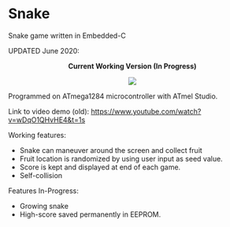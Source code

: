 # Snake
Snake game written in Embedded-C

UPDATED June 2020:
<p align="center"><strong>Current Working Version (In Progress)</strong></p>
<p align="center">
  <img src="snake_demo.gif" >
</p>

Programmed on ATmega1284 microcontroller with ATmel Studio.

Link to video demo (old): https://www.youtube.com/watch?v=wDqO1QHvHE4&t=1s

Working features:

- Snake can maneuver around the screen and collect fruit
- Fruit location is randomized by using user input as seed value.
- Score is kept and displayed at end of each game. 
- Self-collision

Features In-Progress:

- Growing snake
- High-score saved permanently in EEPROM. 
